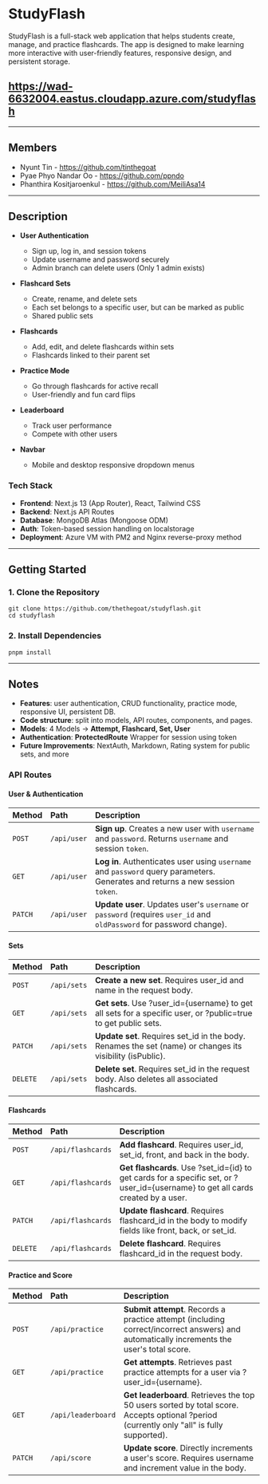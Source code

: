# StudyFlash

StudyFlash is a full-stack web application that helps students create, manage, and practice flashcards. The app is designed to make learning more interactive with user-friendly features, responsive design, and persistent storage.

## https://wad-6632004.eastus.cloudapp.azure.com/studyflash
---

## Members

- Nyunt Tin - https://github.com/tinthegoat
- Pyae Phyo Nandar Oo - https://github.com/ppndo
- Phanthira Kositjaroenkul - https://github.com/MeiliAsa14

---

## Description

- **User Authentication**
  - Sign up, log in, and session tokens
  - Update username and password securely
  - Admin branch can delete users (Only 1 admin exists)

- **Flashcard Sets**
  - Create, rename, and delete sets
  - Each set belongs to a specific user, but can be marked as public
  - Shared public sets

- **Flashcards**
  - Add, edit, and delete flashcards within sets
  - Flashcards linked to their parent set

- **Practice Mode**
  - Go through flashcards for active recall
  - User-friendly and fun card flips

- **Leaderboard**
  - Track user performance
  - Compete with other users

- **Navbar**
  - Mobile and desktop responsive dropdown menus

### Tech Stack

- **Frontend**: Next.js 13 (App Router), React, Tailwind CSS
- **Backend**: Next.js API Routes
- **Database**: MongoDB Atlas (Mongoose ODM)
- **Auth**: Token-based session handling on localstorage
- **Deployment**: Azure VM with PM2 and Nginx reverse-proxy method

---

## Getting Started

### 1. Clone the Repository
```
git clone https://github.com/thethegoat/studyflash.git
cd studyflash
```

### 2. Install Dependencies
```
pnpm install
```
---

## Notes

- **Features**: user authentication, CRUD functionality, practice mode, responsive UI, persistent DB.
- **Code structure**: split into models, API routes, components, and pages.
- **Models**: 4 Models -> **Attempt, Flashcard, Set, User**
- **Authentication**: **ProtectedRoute** Wrapper for session using token
- **Future Improvements**: NextAuth, Markdown, Rating system for public sets, and more
### API Routes

#### User & Authentication
| Method | Path | Description |
| :--- | :--- | :--- |
| `POST` | `/api/user` | **Sign up**. Creates a new user with `username` and `password`. Returns `username` and session `token`. |
| `GET` | `/api/user` | **Log in**. Authenticates user using `username` and `password` query parameters. Generates and returns a new session `token`. |
| `PATCH` | `/api/user` | **Update user**. Updates user's `username` or `password` (requires `user_id` and `oldPassword` for password change). |

#### Sets
| Method | Path | Description |
| :--- | :--- | :--- |
| `POST` | `/api/sets` | **Create a new set**. Requires user_id and name in the request body. |
| `GET` | `/api/sets` | **Get sets**. Use ?user_id={username} to get all sets for a specific user, or ?public=true to get public sets. |
| `PATCH` | `/api/sets` | **Update set**. Requires set_id in the body. Renames the set (name) or changes its visibility (isPublic). |
| `DELETE` | `/api/sets` | **Delete set**. Requires set_id in the request body. Also deletes all associated flashcards. |

#### Flashcards
| Method | Path | Description |
| :--- | :--- | :--- |
| `POST` | `/api/flashcards` | **Add flashcard**. Requires user_id, set_id, front, and back in the body. |
| `GET` | `/api/flashcards` | **Get flashcards**. Use ?set_id={id} to get cards for a specific set, or ?user_id={username} to get all cards created by a user. |
| `PATCH` | `/api/flashcards` | **Update flashcard**. Requires flashcard_id in the body to modify fields like front, back, or set_id. |
| `DELETE` | `/api/flashcards` | **Delete flashcard**. Requires flashcard_id in the request body. |

#### Practice and Score
| Method | Path | Description |
| :--- | :--- | :--- |
| `POST` | `/api/practice` | **Submit attempt**. Records a practice attempt (including correct/incorrect answers) and automatically increments the user's total score. |
| `GET` | `/api/practice` | **Get attempts**. Retrieves past practice attempts for a user via ?user_id={username}. |
| `GET` | `/api/leaderboard` | **Get leaderboard**. Retrieves the top 50 users sorted by total score. Accepts optional ?period (currently only "all" is fully supported). |
| `PATCH` | `/api/score` | **Update score**. Directly increments a user's score. Requires username and increment value in the body. |